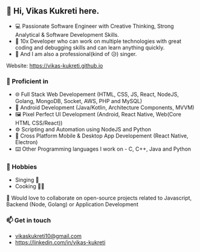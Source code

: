 ## 👋 Hi, Vikas Kukreti here.
- 💻 Passionate Software Engineer with Creative Thinking, Strong Analytical & Software Development Skills.
- 💚 10x Developer who can work on multiple technologies with great coding and debugging skills and can learn anything quickly.
- 🎤 And I am also a professional(kind of 😥) singer.

Website: https://vikas-kukreti.github.io

### 💪 Proficient in
- 🌐 Full Stack Web Developement (HTML, CSS, JS, React, NodeJS, Golang, MongoDB, Socket, AWS, PHP and MySQL)
- 📱 Android Development (Java/Kotlin, Architecture Components, MVVM)
- 🖼️ Pixel Perfect UI Development (Android, React Native, Web(Core HTML CSS/React))
- ⚙️ Scripting and Automation using NodeJS and Python
- 🚀 Cross Platform Mobile & Desktop App Developement (React Native, Electron)
- ⌨️ Other Programming languages I work on - C, C++, Java and Python

### 🌱 Hobbies
- Singing 🎤
- Cooking 🧑‍🍳

🤝 Would love to collaborate on open-source projects related to Javascript, Backend (Node, Golang) or Application Development

### 📫 Get in touch 
- vikaskukreti10@gmail.com
- https://linkedin.com/in/vikas-kukreti
